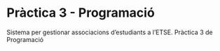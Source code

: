 # Pràctica 3 - Programació
Sistema per gestionar associacions d’estudiants a l’ETSE. Pràctica 3 de Programació
